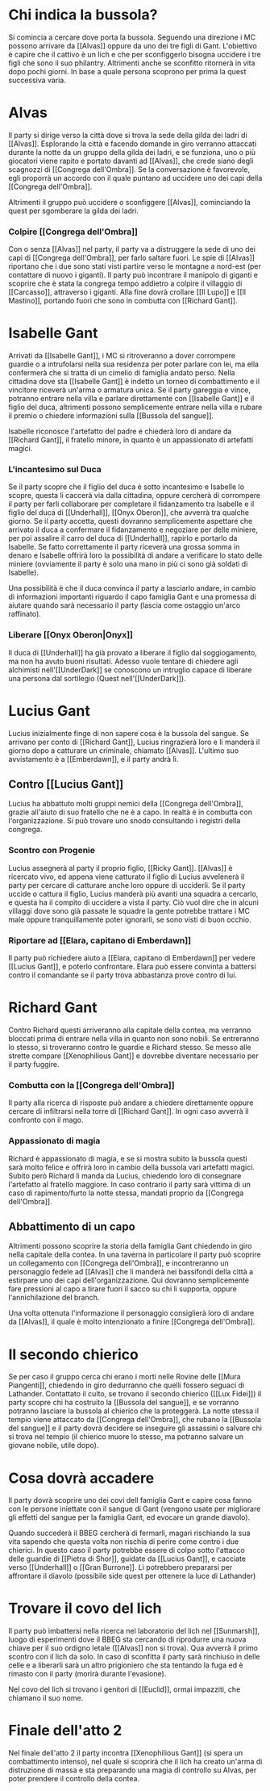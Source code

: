 # Chi indica la bussola?
Si comincia a cercare dove porta la bussola. Seguendo una direzione i MC possono arrivare da [[Alvas]] oppure da uno dei tre figli di Gant. 
L'obiettivo è capire che il cattivo è un lich e che per sconfiggerlo bisogna uccidere i tre figli che sono il suo philantry. Altrimenti anche se sconfitto ritornerà in vita dopo pochi giorni.
In base a quale persona scoprono per prima la quest successiva varia.

# Alvas
Il party si dirige verso la città dove si trova la sede della gilda dei ladri di [[Alvas]]. Esplorando la città e facendo domande in giro verranno attaccati durante la notte da un gruppo della gilda dei ladri, e se funziona, uno o più  giocatori viene rapito e portato davanti ad [[Alvas]], che crede siano degli scagnozzi di [[Congrega dell'Ombra]]. Se la conversazione è favorevole, egli proporrà un accordo con il quale puntano ad uccidere uno dei capi della [[Congrega dell'Ombra]]. 

Altrimenti il gruppo può uccidere o sconfiggere [[Alvas]], cominciando la quest per sgomberare la gilda dei ladri.

### Colpire [[Congrega dell'Ombra]]
Con o senza [[Alvas]] nel party, il party va a distruggere la sede di uno dei capi di [[Congrega dell'Ombra]], per farlo saltare fuori. 
Le spie di [[Alvas]] riportano che i due sono stati visti partire verso le montagne a nord-est (per contattare di nuovo i giganti).
Il party può incontrare il manipolo di giganti e scoprire che è stata la congrega tempo addietro a colpire il villaggio di [[Carcasso]], attraverso i giganti. 
Alla fine dovrà crollare [[Il Lupo]] e [[Il Mastino]], portando fuori che sono in combutta con [[Richard Gant]].


# Isabelle Gant

Arrivati da [[Isabelle Gant]], i MC si ritroveranno a dover corrompere guardie o a intrufolarsi nella sua residenza per poter parlare con lei, ma ella confermerà che si tratta di un cimelio di famiglia andato perso.
Nella cittadina dove sta [[Isabelle Gant]] è indetto un torneo di combattimento e il vincitore riceverà un'arma o armatura unica. Se il party gareggia e vince, potranno entrare nella villa e parlare direttamente con [[Isabelle Gant]] e il figlio del duca, altrimenti possono semplicemente entrare nella villa e rubare il premio o chiedere informazioni sulla [[Bussola del sangue]].

Isabelle riconosce l'artefatto del padre e chiederà loro di andare da [[Richard Gant]], il fratello minore, in quanto è un appassionato di artefatti magici.

### L'incantesimo sul Duca
 Se il party scopre che il figlio del duca è sotto incantesimo e Isabelle lo scopre, questa li caccerà via dalla cittadina, oppure cercherà di corrompere il party per farli collaborare per completare il fidanzamento tra Isabelle e il figlio del duca di [[Underhall]], [[Onyx Oberon]], che avverrà tra qualche giorno. Se il party accetta, questi dovranno semplicemente aspettare che arrivato il duca a confermare il fidanzamento e negoziare per delle miniere, per poi assalire il carro del duca di [[Underhall]], rapirlo e portarlo da Isabelle. Se fatto correttamente il party riceverà una grossa somma in denaro e Isabelle offrirà loro la possibilità di andare a verificare lo stato delle miniere (ovviamente il party è solo una mano in più ci sono già soldati di Isabelle).

Una possibilità è che il duca convinca il party a lasciarlo andare, in cambio di informazioni importanti riguardo il capo famiglia Gant e una promessa di aiutare quando sarà necessario il party (lascia come ostaggio un'arco raffinato).

### Liberare [[Onyx Oberon|Onyx]]

Il duca di [[Underhall]] ha già provato a liberare il figlio dal soggiogamento, ma non ha avuto buoni risultati. Adesso vuole tentare di chiedere agli alchimisti nell'[[UnderDark]] se conoscono un intruglio capace di liberare una persona dal sortilegio (Quest nell'[[UnderDark]]).

# Lucius Gant
Lucius inizialmente finge di non sapere cosa è la bussola del sangue. 
Se arrivano per conto di [[Richard Gant]], Lucius ringrazierà loro e li manderà il giorno dopo a catturare un criminale, chiamato [[Alvas]].
L'ultimo suo avvistamento è a [[Emberdawn]], e il party andrà lì. 

## Contro [[Lucius Gant]]

Lucius ha abbattuto molti gruppi nemici della [[Congrega dell'Ombra]], grazie all'aiuto di suo fratello che ne è a capo. In realtà è in combutta con l'organizzazione. Si può trovare uno snodo consultando i registri della congrega.

### Scontro con Progenie
Lucius assegnerà al party il proprio figlio, [[Ricky Gant]]. [[Alvas]] è ricercato vivo, ed appena viene catturato il figlio di Lucius avvelenerà il party per cercare di catturare anche loro oppure di ucciderli.
Se il party uccide o cattura il figlio, Lucius manderà più avanti una squadra a cercarlo, e questa ha il compito di uccidere a vista il party. Ciò vuol dire che in alcuni villaggi dove sono già passate le squadre la gente potrebbe trattare i MC male oppure tranquillamente poter ignorarli, se sono visti di buon occhio.

### Riportare ad [[Elara, capitano di Emberdawn]]
Il party può richiedere aiuto a [[Elara, capitano di Emberdawn]] per vedere [[Lucius Gant]], e poterlo confrontare. Elara può essere convinta a battersi contro il comandante se il party trova abbastanza prove contro di lui.

# Richard Gant
Contro Richard questi arriveranno alla capitale della contea, ma verranno bloccati prima di entrare nella villa in quanto non sono nobili. Se entreranno lo stesso, si troveranno contro le guardie e Richard stesso. Se messo alle strette compare [[Xenophilious Gant]] e dovrebbe diventare necessario per il party fuggire.

### Combutta con la [[Congrega dell'Ombra]]
Il party alla ricerca di risposte può andare a chiedere direttamente oppure cercare di infiltrarsi nella torre di [[Richard Gant]]. In ogni caso avverrà il confronto con il mago.

### Appassionato di magia
Richard è appassionato di magia, e se si mostra subito la bussola questi sarà molto felice e offrirà loro in cambio della bussola vari artefatti magici. Subito però Richard li manda da Lucius, chiedendo loro di consegnare l'artefatto al fratello maggiore. In caso contrario il party sarà vittima di un caso di rapimento/furto la notte stessa, mandati proprio da [[Congrega dell'Ombra]].

## Abbattimento di un capo
Altrimenti possono scoprire la storia della famiglia Gant chiedendo in giro nella capitale della contea. In una taverna in particolare il party può scoprire un collegamento con [[Congrega dell'Ombra]], e incontreranno un personaggio fedele ad [[Alvas]] che li manderà nei bassifondi della città a estirpare uno dei capi dell'organizzazione.
Qui dovranno semplicemente fare pressioni al capo a tirare fuori il sacco su chi li supporta, oppure l'annichilazione del branch. 

Una volta ottenuta l'informazione il personaggio consiglierà loro di andare da [[Alvas]], il quale è molto intenzionato a finire [[Congrega dell'Ombra]].

# Il secondo chierico
Se per caso il gruppo cerca chi erano i morti nelle Rovine delle [[Mura Piangenti]], chiedendo in giro dedurranno che quelli fossero seguaci di Lathander. Contattato il culto, se trovano il secondo chierico ([[Lux Fidei]]) il party scopre chi ha costruito la [[Bussola del sangue]], e se vorranno potranno lasciare la bussola al chierico che la proteggerà. La notte stessa il tempio viene attaccato da [[Congrega dell'Ombra]], che rubano la [[Bussola del sangue]] e il party dovrà decidere se inseguire gli assassini o salvare chi si trova nel tempio (il chierico muore lo stesso, ma potranno salvare un giovane nobile, utile dopo).

# Cosa dovrà accadere
Il party dovrà scoprire uno dei covi dell famiglia Gant e capire cosa fanno con le persone iniettate con il sangue di Gant (vengono usate per migliorare gli effetti del sangue per la famiglia Gant, ed evocare un grande diavolo).

Quando succederà il BBEG cercherà di fermarli, magari rischiando la sua vita sapendo che questa volta non rischia di perire come contro i due chierici. In questo caso il party potrebbe essere di colpo sotto l'attacco delle guardie di [[Pietra di Shor]], guidate da [[Lucius Gant]], e cacciate verso [[Underhall]] o [[Gran Burrone]]. Lì potrebbero prepararsi per affrontare il diavolo (possibile side quest per ottenere la luce di Lathander)


# Trovare il covo del lich
Il party può imbattersi nella ricerca nel laboratorio del lich nel [[Sunmarsh]], luogo di esperimenti dove il BBEG sta cercando di riprodurre una nuova chiave per il suo ordigno letale ([[Alvas]] non si trova). Qua avverrà il primo scontro con il lich da solo. In caso di sconfitta il party sarà rinchiuso in delle celle e a liberarli sarà un altro prigioniero che sta tentando la fuga ed è rimasto con il party (morirà durante l'evasione).

Nel covo del lich si trovano i genitori di [[Euclid]], ormai impazziti, che chiamano il suo nome. 


# Finale dell'atto 2
Nel finale dell'atto 2 il party incontra [[Xenophilious Gant]] (si spera un combattimento intenso), nel quale si scoprirà che il lich ha creato un'arma di distruzione di massa e sta preparando una magia di controllo su Alvas, per poter prendere il controllo della contea. 
